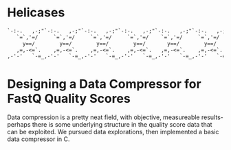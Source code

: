 # Helicases

```txt
`-:-.   ,-;"`-:-.   ,-;"`-:-.   ,-;"`-:-.   ,-;"`-:-.   ,-;"`-:-.   ,-;"`-:-.   ,-;"`-:-.   ,-;"
   `=`,'=/     `=`,'=/     `=`,'=/     `=`,'=/    `=`,'=/     `=`,'=/     `=`,'=/     `=`,'=/
     y==/        y==/        y==/        y==/       y==/        y==/        y==/        y==/
   ,=,-<=`.    ,=,-<=`.    ,=,-<=`.    ,=,-<=`.   ,=,-<=`.    ,=,-<=`.    ,=,-<=`.    ,=,-<=`.
,-'-'   `-=_,-'-'   `-=_,-'-'   `-=_,-'-'   `-=_,-'-'   `-=_,-'-'   `-=_,-'-'   `-=_,-'-'   `-=_
```

# Designing a Data Compressor for FastQ Quality Scores

Data compression is a pretty neat field, with objective, measureable results- perhaps there is some underlying structure in the quality score data that can be exploited. We pursued data explorations, then implemented a basic data compressor in C.

